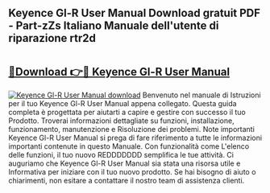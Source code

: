 ## Keyence Gl-R User Manual Download gratuit PDF - Part-zZs Italiano Manuale dell'utente di riparazione rtr2d

# <h2><a href="http://dfd3lmk.blite.top/?on=Keyence+Gl-R+User+Manual">🔗Download 👉🔴 Keyence Gl-R User Manual</a></h2>

[![Keyence Gl-R User Manual download](https://i.imgur.com/lujVjoI.png)](http://dfd3lmk.blite.top/?on=Keyence+Gl-R+User+Manual)
Benvenuto nel manuale di Istruzioni per il tuo Keyence Gl-R User Manual appena collegato. Questa guida completa è progettata per aiutarti a capire e gestire con successo il tuo Prodotto. Troverai informazioni dettagliate su funzioni, installazione, funzionamento, manutenzione e Risoluzione dei problemi. Note importanti Keyence Gl-R User Manual si prega di fare riferimento a tutte le informazioni importanti contenute in questo Manuale. Con funzionalità come L'elenco delle funzioni, il tuo nuovo REDDDDDDD semplifica le tue attività. Ci auguriamo che Keyence Gl-R User Manual sia stata una risorsa utile e Informativa per iniziare con il tuo nuovo prodotto. Se hai bisogno di aiuto o chiarimenti, non esitare a contattare il nostro team di assistenza clienti.
